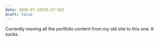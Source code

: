 ```yaml
---
date: 2020-07-10T23:27:36Z
draft: false
---
```


Currently moving all the portfolio content from my old site to this one. It sucks.